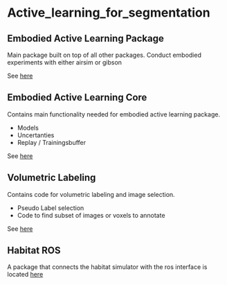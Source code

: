 # Active_learning_for_segmentation

## Embodied Active Learning Package
Main package built on top of all other packages. Conduct embodied experiments with either airsim or gibson

See [here](embodied_active_learning)


## Embodied Active Learning Core
Contains main functionality needed for embodied active learning package. 
- Models
- Uncertanties
- Replay / Trainingsbuffer

See [here](embodied_active_learning_core)


## Volumetric Labeling
Contains code for volumetric labeling and image selection.
- Pseudo Label selection
- Code to find subset of images or voxels to annotate

See [here](volumetric_labeling)

## Habitat ROS 
A package that connects the habitat simulator with the ros interface is located [here](habitat_ros/README.md)